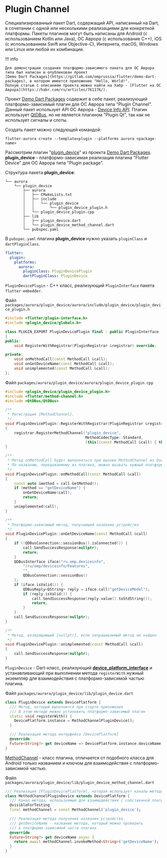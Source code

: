 # Plugin Channel

Специализированный пакет Dart, содержащий API, написанный на Dart, в сочетании с одной или несколькими реализациями для конкретной платформы. Пакеты плагинов могут быть написаны для Android (с использованием Kotlin или Java), ОС Аврора (с использование С++), iOS (с использованием Swift или Objective-C), Интернета, macOS, Windows или Linux или любой их комбинации.

!!! info

    Для демонстрации создания платформо-зависимого пакета для ОС Аврора типа был написан и опубликован проект
    [Demo Dart Packages](https://gitlab.com/omprussia/flutter/demo-dart-packages), в котором имеется приложение "Hello, World!".
    Полную статью с описанием проекта можно найти на Хабр - [Flutter на ОС Аврора](https://habr.com/ru/articles/761176/).

Проект [Demo Dart Packages](https://gitlab.com/omprussia/flutter/demo-dart-packages) содержит в себе пакет, реализующий платформо-зависимый плагин для ОС Аврора типа "Plugin Channel". 
Данный пакет использует API ОС Аврора - [Device Info API](https://developer.auroraos.ru/doc/software_development/reference/device_info). 
Плагин использует [QtDBus](https://doc.qt.io/qt-5/qtdbus-index.html), но не является плагином "Plugin Qt", так как не использует сигналы и слоты.

Создать пакет можно следующей командой:

```shell
flutter-aurora create --template=plugin --platforms aurora <package-name>
```

Рассмотрим плагин "[plugin_device](https://gitlab.com/omprussia/flutter/demo-dart-packages/-/tree/master/packages/aurora/plugin_device?ref_type=heads)" из проекта [Demo Dart Packages](https://gitlab.com/omprussia/flutter/demo-dart-packages). **plugin_device** - платформо-зависимая реализация плагина "Flutter Device" для ОС Аврора типа "Plugin package".

Структура пакета **plugin_device**:

```shell
└── aurora
    └── plugin_device
        ├── aurora
        │   ├── CMakeLists.txt
        │   ├── include
        │   │   └── plugin_device
        │   │       └── plugin_device_plugin.h
        │   └── plugin_device_plugin.cpp
        ├── lib
        │   ├── plugin_device.dart
        │   └── plugin_device_method_channel.dart
        └── pubspec.yaml
```

В `pubspec.yaml` плагина **plugin_device** нужно указать `pluginClass` и `dartPluginClass`.

```yaml
flutter:
  plugin:
    platforms:
      aurora:
        pluginClass: PluginDevicePlugin
        dartPluginClass: PluginDevice
```

`PluginDevicePlugin` - C++ класс, реализующий `PluginInterface` пакета `flutter-embedder`.

Файл `packages/aurora/plugin_device/aurora/include/plugin_device/plugin_device_plugin.h`

```cpp
#include <flutter/plugin-interface.h>
#include <plugin_device/globals.h>

class PLUGIN_EXPORT PluginDevicePlugin final : public PluginInterface
{
public:
    void RegisterWithRegistrar(PluginRegistrar &registrar) override;

private:
    void onMethodCall(const MethodCall &call);
    void onGetDeviceName(const MethodCall &call);
    void unimplemented(const MethodCall &call);
};
```

Файл `packages/aurora/plugin_device/aurora/plugin_device_plugin.cpp`

```cpp
#include <plugin_device/plugin_device_plugin.h>
#include <flutter/method-channel.h>
#include <QtDBus/QtDBus>

/**
 * Регистрация [MethodChannel].
 */
void PluginDevicePlugin::RegisterWithRegistrar(PluginRegistrar &registrar)
{
    registrar.RegisterMethodChannel("plugin_device",
                                    MethodCodecType::Standard,
                                    [this](const MethodCall &call) { this->onMethodCall(call); });
}

/**
 * Метод onMethodCall будет выполняться при вызове MethodChannel из Dart-плагина.
 * По названию, передаваемому из плагина, можно вызвать нужный платформо-зависимый метод.
 */
void PluginDevicePlugin::onMethodCall(const MethodCall &call)
{
    const auto &method = call.GetMethod();
    if (method == "getDeviceName") {
        onGetDeviceName(call);
        return;
    }
    unimplemented(call);
}

/**
 * Платформо-зависимый метод, получающий название устройства
 */
void PluginDevicePlugin::onGetDeviceName(const MethodCall &call)
{
    if (!QDBusConnection::sessionBus().isConnected()) {
        call.SendSuccessResponse(nullptr);
        return;
    }
    QDBusInterface iface("ru.omp.deviceinfo",
        "/ru/omp/deviceinfo/Features",
        "",
        QDBusConnection::sessionBus()
    );
    if (iface.isValid()) {
        QDBusReply<QString> reply = iface.call("getDeviceModel");
        if (reply.isValid()) {
            call.SendSuccessResponse(reply.value().toStdString());
            return;
        }
    }
    call.SendSuccessResponse(nullptr);
}

/**
 * Метод, возвращающий [nullptr], если запрашиваемый метод не найден
 */
void PluginDevicePlugin::unimplemented(const MethodCall &call)
{
    call.SendSuccessResponse(nullptr);
}
```

`PluginDevice` - Dart-класс, реализующий **[device_platform_interface](https://gitlab.com/omprussia/flutter/demo-dart-packages/-/tree/master/device_platform_interface?ref_type=heads)** и устанавливающий при выполнении метода `registerWith` нужный экземпляр для взаимодействия с платформо-зависимой частью плагина.

Файл `packages/aurora/plugin_device/lib/plugin_device.dart`

```dart
class PluginDevice extends DevicePlatform {
  /// Метод, который выполнится при старте приложения
  /// В этом методе можно установить платформо-зависимый плагин
  static void registerWith() {
    DevicePlatform.instance = MethodChannelPluginDevice();
  }

  /// Реализация метода интерфейса [DevicePlatform]
  @override
  Future<String?> get deviceName => DevicePlatform.instance.deviceName;
}
```

[MethodChannel](https://api.flutter.dev/flutter/services/MethodChannel-class.html) - класс плагина, отличается от подобного класса для Android только названием и ключом для взаимодействия с платформо-зависимой частью.

Файл `packages/aurora/plugin_device/lib/plugin_device_method_channel.dart`

```dart
/// Реализация [PluginDevicePlatform], которая использует каналы методов
class MethodChannelPluginDevice extends DevicePlatform {
  /// Канал метода, используемый для взаимодействия с собственной платформой
  @visibleForTesting
  final methodChannel = const MethodChannel('plugin_device');

  /// Реализация метода получения названия устройства
  /// getDeviceName - название метода, который можно проверить
  /// в платформо-зависимой части плагина
  @override
  Future<String?> get deviceName async {
    return await methodChannel.invokeMethod<String>('getDeviceName');
  }
}
```
